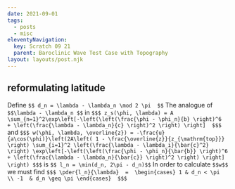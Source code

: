 ```yaml
---
date: 2021-09-01
tags:
  - posts
  - misc
eleventyNavigation:
  key: Scratch 09 21
  parent: Baroclinic Wave Test Case with Topography
layout: layouts/post.njk
---
```


## reformulating latitude

Define `$$ d_n = \lambda - \lambda_n \mod 2 \pi  $$`
The analogue of `$$\lambda - \lambda_n $$`
in
`$$$ z_s(\phi, \lambda) = A \sum_{n=1}^2\exp\left[-\left(\left(\frac{\phi - \phi_n}{b} \right)^6  + \left(\frac{\lambda - \lambda_n}{c} \right)^2 \right) \right]  $$$`
and
`$$$
    w(\phi, \lambda, \overline{z}) = -\frac{u}{a\cos(\phi)}\left(2A\left( 1 - \frac{\overline{z}}{z_{\mathrm{top}}} \right) \sum_{i=1}^2 \left(\frac{\lambda - \lambda_i}{\bar{c}^2} \right) \exp\left[-\left(\left(\frac{\phi - \phi_n}{\bar{b}} \right)^6  + \left(\frac{\lambda - \lambda_n}{\bar{c}} \right)^2 \right) \right] \right)
$$$`
is `$$ l_n = \min(d_n, 2\pi - d_n)$$`
In order to calculate `$$w$$` we must find `$$$ \pder{l_n}{\lambda}  =  \begin{cases} 1 & d_n < \pi  \\ -1  & d_n \geq \pi \end{cases}  $$$`
